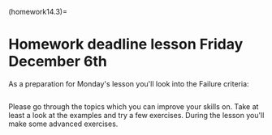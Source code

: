 (homework14.3)=
# Homework deadline lesson Friday December 6th

As a preparation for Monday's lesson you'll look into the Failure criteria:

```{tableofcontents}
```

Please go through the topics which you can improve your skills on. Take at least a look at the examples and try a few exercises. During the lesson you'll make some advanced exercises.